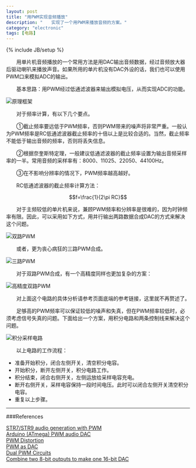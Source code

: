 ```yaml
---
layout: post
title: "用PWM实现音频播放"
description: "　　实现了一个用PWM来播放音频的方案。"
category: "electronic"
tags: [电路]
---
```

{% include JB/setup %}

　　用单片机音频播放的一个常用方法是用DAC输出音频数据，经过音频放大器后驱动喇叭来播放声音。如果所用的单片机没有DAC外设的话，我们也可以使用PWM口来模拟ADC的输出。

　　基本思路：用PWM经过低通滤波器来输出模拟电压，从而实现ADC的功能。

![原理框架]({{site.img_path}}/PWM_as_DAC_1.png)

　　对于频率计算，有以下几个要点。

　　①截止频率要远低于PWM频率，否则PWM带来的噪声将非常严重。一般认为PWM频率是RC低通滤波器截止频率的十倍以上是比较合适的。当然，截止频率不能低于输出音频的频率，否则将丢失信息。

　　②根据奈奎斯特定理，一般建议低通滤波器的截止频率设置为输出音频采样率的一半。常用音频的采样率有：8000、11025、22050、44100Hz。

　　③在不影响分辨率的情况下，PWM频率越高越好。

　　RC低通滤波器的截止频率计算方法：

$$f=\frac{1}{2\pi RC}$$

　　对于主频较低的单片机来说，兼顾PWM频率和分辨率是很难的，因为时钟频率有限。因此，可以采用如下方式，用并行输出两路数据合成DAC的方式来解决这个问题。

![双路PWM]({{site.img_path}}/PWM_as_DAC_2.png)

　　或者，更为丧心病狂的三路PWM合成。

![三路PWM]({{site.img_path}}/PWM_as_DAC_3.png)

　　对于双路PWM合成，有一个高精度同样也更加复杂的方案：

![高精度双路PWM]({{site.img_path}}/PWM_as_DAC_4.png)

　　对上面这个电路的具体分析请参考页面底端的参考链接，这里就不再赘述了。

　　足够高的PWM频率可以保证较低的噪声和失真，但在PWM频率较低时，必须考虑信号失真的问题。下面给出一个方案，用积分电路和两条控制线来解决这个问题。

![积分采样电路]({{site.img_path}}/PWM_as_DAC_5.png)

　　以上电路的工作流程：

* 准备开始积分，闭合左侧开关，清空积分电容。
* 开始积分，断开左侧开关，积分电路工作。
* 积分结束，闭合右侧开关，左侧运放给采样电容充电。
* 断开右侧开关，采样电容保持一段时间电压。此时可以闭合左侧开关清空积分电容。
* 重复以上步骤。

-------------------------------------------

###References

[STR7/STR9 audio generation with PWM](http://www.st.com/st-web-ui/static/active/cn/resource/technical/document/application_note/CD00119860.pdf)  
[Arduino (ATmega) PWM audio DAC](http://wiki.openmusiclabs.com/wiki/PWMDAC)  
[PWM Distortion](http://www.openmusiclabs.com/learning/digital/pwm-dac/pwm-distortion-analysis/)  
[PWM as DAC](http://www.openmusiclabs.com/learning/digital/pwm-dac/)  
[Dual PWM Circuits](http://www.openmusiclabs.com/learning/digital/pwm-dac/dual-pwm-circuits/)  
[Combine two 8-bit outputs to make one 16-bit DAC](http://m.eet.com/media/1134628/15421-93004di.pdf)  
